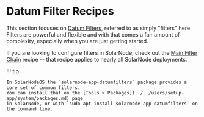 # Datum Filter Recipes

This section focuses on [Datum Filters](../../users/datum-filters/index.md), referred to as simply "filters" here.
Filters are powerful and flexible and with that comes a fair amount of complexity, especially when you are just
getting started.

If you are looking to configure filters in SolarNode, check out the [Main Filter
Chain](./main-filter-chain.md) recipe -- that recipe applies to nearly all SolarNode deployments.

!!! tip

	In SolarNodeOS the `solarnode-app-datumfilters` package provides a core set of common filters.
	You can install that on the [Tools > Packages](../../users/setup-app/system/packages.md) page
	in SolarNode, or with `sudo apt install solarnode-app-datumfilters` on the command line.

